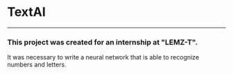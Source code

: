 # TextAI
___

### This project was created for an internship at "LEMZ-T".
It was necessary to write a neural network that is able to 
recognize numbers and letters.